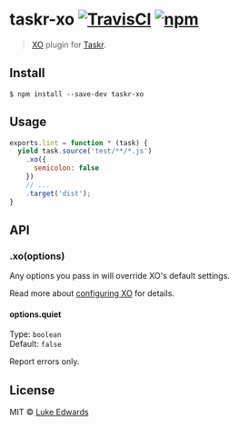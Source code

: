# taskr-xo [![TravisCI](http://img.shields.io/travis/lukeed/taskr-xo.svg?style=flat-square)](https://travis-ci.org/lukeed/taskr-xo) [![npm](https://img.shields.io/npm/v/taskr-xo.svg?style=flat-square)](https://npmjs.org/package/taskr-xo)

> [XO](https://github.com/sindresorhus/xo) plugin for [Taskr](https://github.com/lukeed/taskr).

## Install

```
$ npm install --save-dev taskr-xo
```

## Usage

```js
exports.lint = function * (task) {
  yield task.source('test/**/*.js')
    .xo({
      semicolon: false
    })
    // ...
    .target('dist');
}
```

## API

### .xo(options)

Any options you pass in will override XO's default settings.

Read more about [configuring XO](https://github.com/sindresorhus/xo#config) for details.

#### options.quiet

Type: `boolean`<br>
Default: `false`

Report errors only.

## License

MIT © [Luke Edwards](https://lukeed.com)

